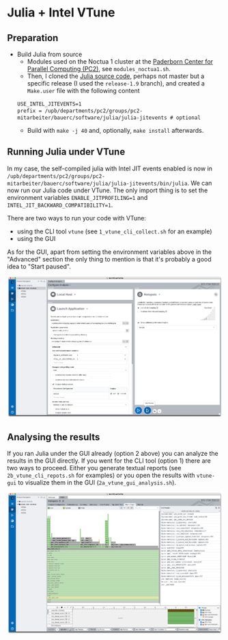 # Julia + Intel VTune

## Preparation
* Build Julia from source
  * Modules used on the Noctua 1 cluster at the [Paderborn Center for Parallel Computing (PC2)](https://pc2.uni-paderborn.de), see `modules_noctua1.sh`.
  * Then, I cloned the [Julia source code](https://github.com/JuliaLang/julia), perhaps not master but a specific release (I used the `release-1.9` branch), and created a `Make.user` file with the following content
  ```
  USE_INTEL_JITEVENTS=1
  prefix = /upb/departments/pc2/groups/pc2-mitarbeiter/bauerc/software/julia/julia-jitevents # optional
  ```
  * Build with `make -j 40` and, optionally, `make install` afterwards.

## Running Julia under VTune

In my case, the self-compiled julia with Intel JIT events enabled is now in `/upb/departments/pc2/groups/pc2-mitarbeiter/bauerc/software/julia/julia-jitevents/bin/julia`. We can now run our Julia code under VTune. The only import thing is to set the environment variables `ENABLE_JITPROFILING=1` and `INTEL_JIT_BACKWARD_COMPATIBILITY=1`.

There are two ways to run your code with VTune:

* using the CLI tool `vtune` (see `1_vtune_cli_collect.sh` for an example)
* using the GUI

As for the GUI, apart from setting the environment variables above in the "Advanced" section the only thing to mention is that it's probably a good idea to "Start paused".

![](vtune_gui_configuration.png)

## Analysing the results

If you ran Julia under the GUI already (option 2 above) you can analyze the results in the GUI directly. If you went for the CLI tool (option 1) there are two ways to proceed. Either you generate textual reports (see `2b_vtune_cli_repots.sh` for examples) or you open the results with `vtune-gui` to visualize them in the GUI (`2a_vtune_gui_analysis.sh`).

![](vtune_gui_flamegraph.png)
